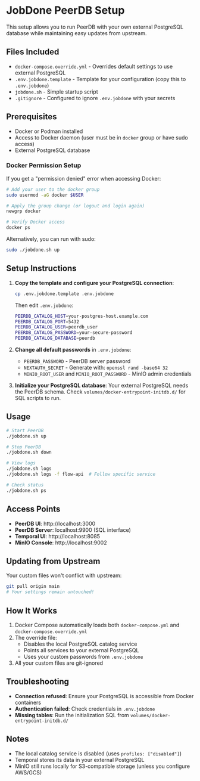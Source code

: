 # JobDone PeerDB Setup

This setup allows you to run PeerDB with your own external PostgreSQL database while maintaining easy updates from upstream.

## Files Included

- `docker-compose.override.yml` - Overrides default settings to use external PostgreSQL
- `.env.jobdone.template` - Template for your configuration (copy this to `.env.jobdone`)
- `jobdone.sh` - Simple startup script
- `.gitignore` - Configured to ignore `.env.jobdone` with your secrets

## Prerequisites

- Docker or Podman installed
- Access to Docker daemon (user must be in `docker` group or have sudo access)
- External PostgreSQL database

### Docker Permission Setup

If you get a "permission denied" error when accessing Docker:

```bash
# Add your user to the docker group
sudo usermod -aG docker $USER

# Apply the group change (or logout and login again)
newgrp docker

# Verify Docker access
docker ps
```

Alternatively, you can run with sudo:
```bash
sudo ./jobdone.sh up
```

## Setup Instructions

1. **Copy the template and configure your PostgreSQL connection**:
   ```bash
   cp .env.jobdone.template .env.jobdone
   ```
   
   Then edit `.env.jobdone`:
   ```bash
   PEERDB_CATALOG_HOST=your-postgres-host.example.com
   PEERDB_CATALOG_PORT=5432
   PEERDB_CATALOG_USER=peerdb_user
   PEERDB_CATALOG_PASSWORD=your-secure-password
   PEERDB_CATALOG_DATABASE=peerdb
   ```

2. **Change all default passwords** in `.env.jobdone`:
   - `PEERDB_PASSWORD` - PeerDB server password
   - `NEXTAUTH_SECRET` - Generate with: `openssl rand -base64 32`
   - `MINIO_ROOT_USER` and `MINIO_ROOT_PASSWORD` - MinIO admin credentials

3. **Initialize your PostgreSQL database**:
   Your external PostgreSQL needs the PeerDB schema. Check `volumes/docker-entrypoint-initdb.d/` for SQL scripts to run.

## Usage

```bash
# Start PeerDB
./jobdone.sh up

# Stop PeerDB
./jobdone.sh down

# View logs
./jobdone.sh logs
./jobdone.sh logs -f flow-api  # Follow specific service

# Check status
./jobdone.sh ps
```

## Access Points

- **PeerDB UI**: http://localhost:3000
- **PeerDB Server**: localhost:9900 (SQL interface)
- **Temporal UI**: http://localhost:8085
- **MinIO Console**: http://localhost:9002

## Updating from Upstream

Your custom files won't conflict with upstream:
```bash
git pull origin main
# Your settings remain untouched!
```

## How It Works

1. Docker Compose automatically loads both `docker-compose.yml` and `docker-compose.override.yml`
2. The override file:
   - Disables the local PostgreSQL catalog service
   - Points all services to your external PostgreSQL
   - Uses your custom passwords from `.env.jobdone`
3. All your custom files are git-ignored

## Troubleshooting

- **Connection refused**: Ensure your PostgreSQL is accessible from Docker containers
- **Authentication failed**: Check credentials in `.env.jobdone`
- **Missing tables**: Run the initialization SQL from `volumes/docker-entrypoint-initdb.d/`

## Notes

- The local catalog service is disabled (uses `profiles: ["disabled"]`)
- Temporal stores its data in your external PostgreSQL
- MinIO still runs locally for S3-compatible storage (unless you configure AWS/GCS)